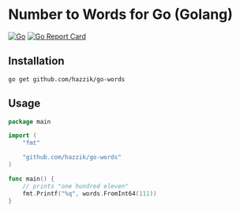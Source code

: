 # Number to Words for Go (Golang)

[![Go](https://github.com/hazzik/go-words/actions/workflows/go.yml/badge.svg?branch=master)](https://github.com/hazzik/go-words/actions/workflows/go.yml)
[![Go Report Card](https://goreportcard.com/badge/github.com/hazzik/go-words)](https://goreportcard.com/report/github.com/hazzik/go-words)


## Installation

```shell
go get github.com/hazzik/go-words
```

## Usage

```go
package main

import (
	"fmt"

	"github.com/hazzik/go-words"
)

func main() {
	// prints "one hundred eleven"
	fmt.Printf("%q", words.FromInt64(111))
}
```